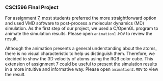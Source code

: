 ### CSCI596 Final Project

For assignment 7, most students preferred the more straightforward option and used VMD software to post-process a molecular dynamics (MD) simulation. As the first step of our project, we used a C/OpenGL program to animate the simulation results. Please open `animation1.MOV` to review the result.

Although the animation presents a general understanding about the atoms, there is no visual characteristic to help us distinguish them. Therefore, we decided to show the 3D velocity of atoms using the RGB color cube. This extension of assignment 7 could be useful to present the simulation results in a more intuitive and informative way. Please open `animation2.MOV` to view the result.


